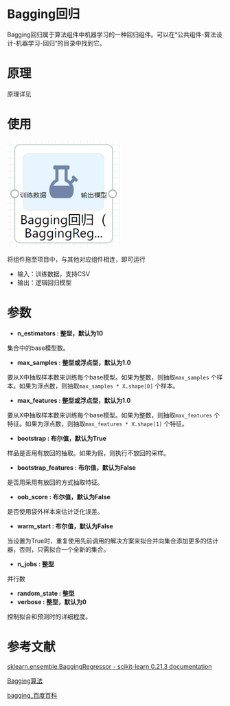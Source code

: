 # Bagging回归

Bagging回归属于算法组件中机器学习的一种回归组件。可以在“公共组件-算法设计-机器学习-回归”的目录中找到它。

# 原理

原理详见

# 使用

![](Untitled-68322c1c-ed07-45d0-9914-e0dc9e19af58.png)

将组件拖至项目中，与其他对应组件相连，即可运行

- 输入：训练数据，支持CSV
- 输出：逻辑回归模型

# 参数

- **n_estimators : 整型，默认为10**

集合中的base模型数。

- **max_samples : 整型或浮点型，默认为1.0**

要从X中抽取样本数来训练每个base模型。如果为整数，则抽取`max_samples` 个样本。如果为浮点数，则抽取`max_samples * X.shape[0]` 个样本。

- **max_features : 整型或浮点型，默认为1.0**

要从X中抽取样本数来训练每个base模型。如果为整数，则抽取`max_features` 个特征。如果为浮点数，则抽取`max_features * X.shape[1]` 个特征。

- **bootstrap : 布尔值，默认为True**

样品是否用有放回的抽取。如果为假，则执行不放回的采样。

- **bootstrap_features : 布尔值，默认为False**

是否用采用有放回的方式抽取特征。

- **oob_score : 布尔值，默认为False**

是否使用袋外样本来估计泛化误差。

- **warm_start : 布尔值，默认为False**

当设置为True时，重复使用先前调用的解决方案来拟合并向集合添加更多的估计器，否则，只需拟合一个全新的集合。

- **n_jobs : 整型**

并行数

- **random_state : 整型**
- **verbose : 整型，默认为0**

控制拟合和预测时的详细程度。

# 参考文献

[sklearn.ensemble.BaggingRegressor - scikit-learn 0.21.3 documentation](https://scikit-learn.org/stable/modules/generated/sklearn.ensemble.BaggingRegressor.html#sklearn.ensemble.BaggingRegressor)

[Bagging算法](https://zh.wikipedia.org/zh-hans/Bagging%E7%AE%97%E6%B3%95)

[bagging_百度百科](https://baike.baidu.com/item/bagging)